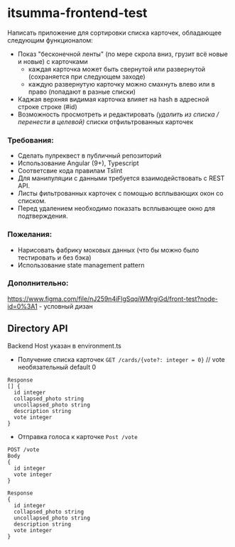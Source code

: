 # itsumma-frontend-test

Написать приложение для сортировки списка карточек, обладающее следующим функционалом:
* Показ "бесконечной ленты" (по мере скрола вниз, грузит всё новые и новые) с карточками
  * каждая карточка может быть свернутой или развернутой (сохраняется при следующем заходе)
  * каждую развернутую карточку можно смахнуть влево или в право (попадают в разные списки)
* Каджая верхняя видимая карточка влияет на hash в адресной строке строке (#id)
* Возможность просмотреть и редактировать *(удалить из списка / перенести в целевой)* списки отфильтрованных карточек


### Требования:

* Сделать пулреквест в публичный репозиторий
* Использование Angular (9+), Typescript
* Соответсвие кода правилам Tslint
* Для манипуляции с данными требуется взаимодействовать с REST API.
* Листы фильтрованных карточек с помощью всплывающих окон со списком.
* Перед удалением необходимо показать всплывающее окно для подтверждения.

### Пожелания:
* Нарисовать фабрику моковых данных (что бы можно было тестировать и без бэка)
* Использование state management pattern 


### Дополнительно:

https://www.figma.com/file/nJ259n4iFlgSqqiWMrgiGd/front-test?node-id=0%3A1 - условный дизан

## Directory API

Backend Host указан в environment.ts

* Получение списка карточек `GET /cards/{vote?: integer = 0}`  // vote необязательный default 0
```
Response
[] {
  id integer
  collapsed_photo string
  uncollapsed_photo string
  description string
  vote integer
}
```

* Отправка голоса к карточке `Post /vote`
```
POST /vote
Body
{
  id integer
  vote integer
}

Response
{
  id integer
  collapsed_photo string
  uncollapsed_photo string
  description string
  vote integer
}
```

